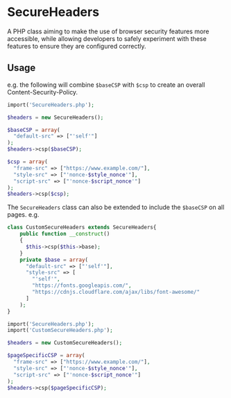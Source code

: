 # SecureHeaders

A PHP class aiming to make the use of browser security features more accessible, while allowing developers to safely experiment with these features to ensure they are configured correctly.

## Usage
e.g. the following will combine `$baseCSP` with `$csp` to create an overall Content-Security-Policy.
```php
import('SecureHeaders.php');

$headers = new SecureHeaders();

$baseCSP = array(
  "default-src" => ["'self'"]
);
$headers->csp($baseCSP);

$csp = array(
  "frame-src" => ["https://www.example.com/"],
  "style-src" => ["'nonce-$style_nonce'"],
  "script-src" => ["'nonce-$script_nonce'"]
);
$headers->csp($csp);
```

The `SecureHeaders` class can also be extended to include the `$baseCSP` on all pages.
e.g.

```php
class CustomSecureHeaders extends SecureHeaders{
    public function __construct()
    {
      $this->csp($this->base);
    }
    private $base = array(
      "default-src" => ["'self'"],
      "style-src" => [
        "'self'",
        "https://fonts.googleapis.com/",
        "https://cdnjs.cloudflare.com/ajax/libs/font-awesome/"
      ]
    );
}
```

```php
import('SecureHeaders.php');
import('CustomSecureHeaders.php');

$headers = new CustomSecureHeaders();

$pageSpecificCSP = array(
  "frame-src" => ["https://www.example.com/"],
  "style-src" => ["'nonce-$style_nonce'"],
  "script-src" => ["'nonce-$script_nonce'"]
);
$headers->csp($pageSpecificCSP);
```

